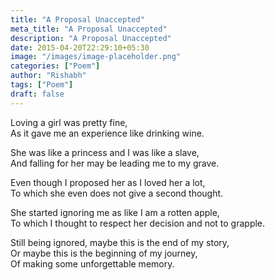 ```yaml
---
title: "A Proposal Unaccepted"
meta_title: "A Proposal Unaccepted"
description: "A Proposal Unaccepted"
date: 2015-04-20T22:29:10+05:30
image: "/images/image-placeholder.png"
categories: ["Poem"]
author: "Rishabh"
tags: ["Poem"]
draft: false
---
```



Loving a girl was pretty fine,<br>
As it gave me an experience like drinking wine.

She was like a princess and I was like a slave,<br>
And falling for her may be leading me to my grave.

Even though I proposed her as I loved her a lot,<br>
To which she even does not give a second thought.

She started ignoring me as like I am a rotten apple,<br>
To which I thought to respect her decision and not to grapple.

Still being ignored, maybe this is the end of my story,<br>
Or maybe this is the beginning of my journey,<br>
Of making some unforgettable memory.
